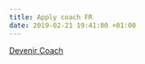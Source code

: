 ```yaml
---
title: Apply coach FR
date: 2019-02-21 19:41:00 +01:00
---
```


<div class="btn-cta"><a href="coach-fr">Devenir Coach</a></div>